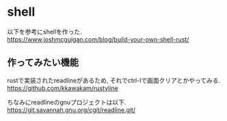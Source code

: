 # shell
以下を参考にshellを作った.  
https://www.joshmcguigan.com/blog/build-your-own-shell-rust/

## 作ってみたい機能
rustで実装されたreadlineがあるため, それでctrl-lで画面クリアとかやってみる.   
https://github.com/kkawakam/rustyline  
   
ちなみにreadlineのgnuプロジェクトは以下.  
https://git.savannah.gnu.org/cgit/readline.git/